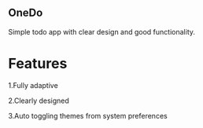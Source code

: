 ## OneDo

Simple todo app with clear design and good functionality.

# Features

1.Fully adaptive

2.Clearly designed

3.Auto toggling themes from system preferences

